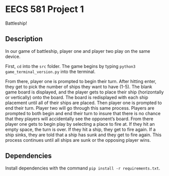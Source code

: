 # EECS 581 Project 1
Battleship!

## Description
In our game of battleship, player one and player two play on the same device. 

First, `cd` into the `src` folder. The game begins by typing `python3 game_terminal_version.py` into the terminal. 

From there, player one is prompted to begin their turn. After hitting enter, they get to pick the number of ships they want to have (1-5). The blank game board is displayed, and the player gets to place their ship (horizontally or vertically) onto the board. The board is redisplayed with each ship placement until all of their ships are placed. Then player one is prompted to end their turn. Player two will go through this same process. Players are prompted to both begin and end their turn to insure that there is no chance that they players will accidentally see the opponent’s board. From there player one gets to begin play by selecting a place to fire at. If they hit an empty space, the turn is over. If they hit a ship, they get to fire again. If a ship sinks, they are told that a ship has sunk and they get to fire again. This process continues until all ships are sunk or the opposing player wins. 

## Dependencies
Install dependencies with the command `pip install -r requirements.txt`.